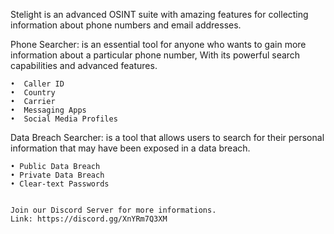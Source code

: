 Stelight is an advanced OSINT suite with amazing features for collecting information about phone numbers and email addresses.



Phone Searcher: is an essential tool for anyone who wants to gain more information about a particular phone number, With its powerful search capabilities and advanced features.

    •  Caller ID
    •  Country
    •  Carrier
    •  Messaging Apps
    •  Social Media Profiles



Data Breach Searcher: is a tool that allows users to search for their personal information that may have been exposed in a data breach.

    • Public Data Breach
    • Private Data Breach
    • Clear-text Passwords
    
    
    Join our Discord Server for more informations.
    Link: https://discord.gg/XnYRm7Q3XM 
    
